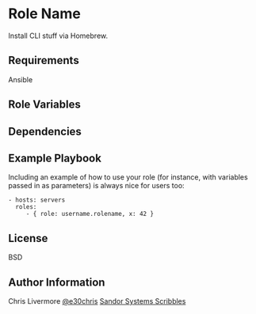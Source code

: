 Role Name
=========

Install CLI stuff via Homebrew.

Requirements
------------

Ansible

Role Variables
--------------


Dependencies
------------


Example Playbook
----------------

Including an example of how to use your role (for instance, with variables passed in as parameters) is always nice for users too:

    - hosts: servers
      roles:
         - { role: username.rolename, x: 42 }

License
-------

BSD

Author Information
------------------
Chris Livermore
[@e30chris](https://twitter.com/e30chris)
[Sandor Systems Scribbles](http://sandorsscribbl.es)
